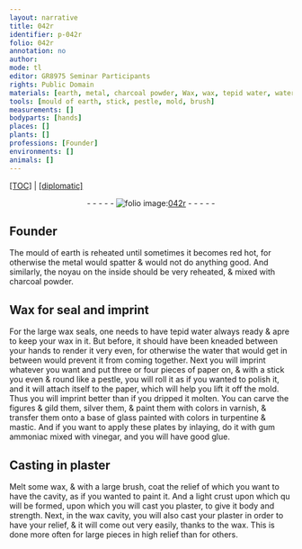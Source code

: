 ```yaml
---
layout: narrative
title: 042r
identifier: p-042r
folio: 042r
annotation: no
author:
mode: tl
editor: GR8975 Seminar Participants
rights: Public Domain
materials: [earth, metal, charcoal powder, Wax, wax, tepid water, water, paper, colors in varnish, glass, colors in turpentine & mastic, gum ammoniac, vinegar, glue, plaster]
tools: [mould of earth, stick, pestle, mold, brush]
measurements: []
bodyparts: [hands]
places: []
plants: []
professions: [Founder]
environments: []
animals: []
---
```


<p><a href="{{ site.baseurl }}/translation/">[TOC]</a> | <a href="{{ site.baseurl }}/texts/p-042r_tc/" target="_blank">[diplomatic]</a></p><div class="folio" align="center">- - - - - <a href="http://gallica.bnf.fr/ark:/12148/btv1b10500001g/f89.image" target="_blank"><img src="https://cu-mkp.github.io/2017-workshop-edition/assets/photo-icon.png" alt="folio image: " style="display:inline-block; margin-bottom:-3px;"/>042r</a> - - - - - </div>  
  

## <span class="pro">Founder</span>

 
The <span class="tl">mould of <span class="m">earth</span></span> is reheated until sometimes it becomes red hot, for otherwise the <span class="m">metal</span> would spatter & would not do anything good. And similarly, the noyau on the inside should be very reheated, & mixed with <span class="m">charcoal powder</span>.
 
 
  

## <span class="m">Wax</span> for seal and imprint

 
For the large <span class="m">wax</span> seals, one needs to have <span class="m">tepid water</span> always ready & <span class="del">apre</span> to keep your <span class="m">wax</span> in it. But before, it should have been kneaded between your <span class="bp">hands</span> to render it very even, for otherwise the <span class="m">water</span> that would get in between would prevent it from coming together. Next you will imprint whatever you want and put three or four pieces of <span class="m">paper</span> on, & with a <span class="tl">stick</span> <span class="del">you</span> even & round like a <span class="tl">pestle</span>, you will roll it as if you wanted to polish it, and it will attach itself to the <span class="m">paper</span>, which will help you lift it off the <span class="tl">mold</span>. Thus you will imprint better than if you dripped it molten. You can carve the figures & gild them, silver them, & paint them with <span class="m">colors in varnish</span>, & transfer them onto a base of <span class="m">glass</span> painted with <span class="m">colors in turpentine & mastic</span>. And if you want to apply these plates by inlaying, do it with <span class="m">gum ammoniac </span> mixed with <span class="m">vinegar</span>, and you will have good <span class="m">glue</span>.
 
 
  

## Casting in <span class="m">plaster</span>

 
Melt some <span class="m">wax</span>, & with a large <span class="tl">brush</span>, coat the relief of which you want to have the cavity, as if you wanted to paint it. And a light crust <span class="del">upon which qu</span> will be formed, upon which you will cast <span class="del">you</span> <span class="m">plaster</span>, to give it body and strength. Next, in the <span class="m">wax</span> cavity, you will also cast your <span class="m">plaster</span> in order to have your relief, & it will come out very easily, thanks to the <span class="m">wax</span>. This is done more often for large pieces in high relief than for others.
 
